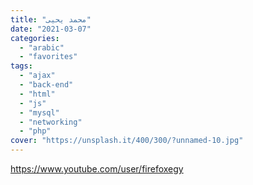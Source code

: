 ```yaml
---
title: "محمد يحيى"
date: "2021-03-07"
categories:
  - "arabic"
  - "favorites"
tags:
  - "ajax"
  - "back-end"
  - "html"
  - "js"
  - "mysql"
  - "networking"
  - "php"
cover: "https://unsplash.it/400/300/?unnamed-10.jpg"
---
```


https://www.youtube.com/user/firefoxegy
